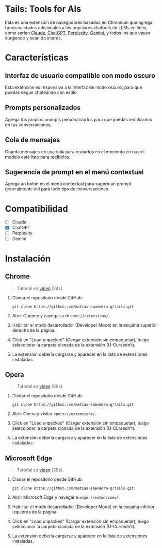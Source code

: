 # Tails: Tools for AIs

Esta es una extensión de navegadores basados en Chromium que agrega funcionalidades adicionales a los populares chatbots de LLMs en línea, como serían [Claude](claude.ai), [ChatGPT](chat.com), [Perplexity](perplexity.ai), [Gemini](gemini.google.com), y todos los que vayan surgiendo y sean de interés.

# Características

## Interfaz de usuario compatible con modo oscuro

Esta extensión es responsiva a la interfaz de modo oscuro, para que puedas seguir chateando con estilo.

## Prompts personalizados

Agrega tus propios prompts personalizados para que puedas reutilizarlos en tus conversaciones.

## Cola de mensajes

Guarda mensajes en una cola para enviarlos en el momento en que el modelo esté listo para recibirlos.

## Sugerencia de prompt en el menú contextual

Agrega un botón en el menú contextual para sugerir un prompt generalmente útil para todo tipo de conversaciones.

# Compatibilidad

- [ ] Claude
- [X] ChatGPT
- [ ] Perplexity
- [ ] Gemini

# Instalación

## Chrome

> Tutorial en [video](https://www.youtube.com/watch?v=oswjtLwCUqg) (24s).

1. Clonar el repositorio desde GitHub:
   ```
   git clone https://github.com/matias-saavedra-g/tails.git
   ```

2. Abrir Chrome y navegar a `chrome://extensions/`.

3. Habilitar el modo desarrollador (Developer Mode) en la esquina superior derecha de la página.

4. Click en "Load unpacked" (Cargar extensión sin empaquetar), luego seleccionar la carpeta clonada de la extensión (U-Cursedn't).

5. La extensión debería cargarse y aparecer en la lista de extensiones instaladas.

## Opera

> Tutorial en [video](https://www.youtube.com/watch?v=5X9wGp3kWwA) (86s).

1. Clonar el repositorio desde GitHub:
   ```
   git clone https://github.com/matias-saavedra-g/tails.git
   ```

2. Abrir Opera y visitar `opera://extensions/`.

3. Click en "Load unpacked" (Cargar extensión sin empaquetar), luego seleccionar la carpeta clonada de la extensión (U-Cursedn't).

4. La extensión debería cargarse y aparecer en la lista de extensiones instaladas.

## Microsoft Edge

> Tutorial en [video](https://www.youtube.com/watch?v=ruMPPADElqU) (39s).

1. Clonar el repositorio desde GitHub:
   ```
   git clone https://github.com/matias-saavedra-g/tails.git
   ```

2. Abrir Microsoft Edge y navegar a `edge://extensions/`.

3. Habilitar el modo desarrollador (Developer Mode) en la esquina inferior izquierda de la página.

4. Click en "Load unpacked" (Cargar extensión sin empaquetar), luego seleccionar la carpeta clonada de la extensión (U-Cursedn't).

5. La extensión debería cargarse y aparecer en la lista de extensiones instaladas.
